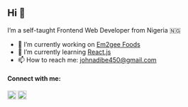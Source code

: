 ## Hi 👋

I’m a self-taught Frontend Web Developer from Nigeria :nigeria:

- 🔭 I’m currently working on <a href="https://johnphealipto.github.io/em2gee-foods/">Em2gee Foods</a>
- 🌱 I’m currently learning <a href="https://reactjs.org/">React.js</a>
- 📫 How to reach me: johnadibe450@gmail.com


#### Connect with me:

[<img align="left" alt="johnphealipto | Twitter" width="20px" src="https://tutuldevs.github.io/frontloops-photo/loop1/twitter.svg" />][twitter]

[<img align="left" alt="johnadibe | LinkedIn" width="20px" src="https://cdn.jsdelivr.net/npm/simple-icons@v3/icons/linkedin.svg" />][linkedin]

[twitter]: https://twitter.com/johnphealipto
[linkedin]: https://www.linkedin.com/in/johnadibe/

<!-- - JavaScript ES6 -->
<!-- - NPM package manager -->


<!-- **johnphealipto/johnphealipto** is a ✨ _special_ ✨ repository because its `README.md` (this file) appears on your GitHub profile. -->

<!-- Here are some ideas to get you started: -->

<!-- - 👯 I’m looking to collaborate on ...
- 🤔 I’m looking for help with ...
- 💬 Ask me about ...
- 😄 Pronouns: ...
- ⚡ Fun fact: ... -->

